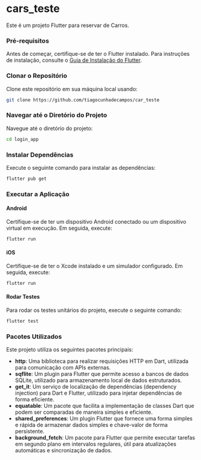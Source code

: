 <!-- @format -->

# cars_teste

Este é um projeto Flutter para reservar de Carros.

### Pré-requisitos

Antes de começar, certifique-se de ter o Flutter instalado. Para instruções de instalação, consulte o [Guia de Instalação do Flutter](https://flutter.dev/docs/get-started/install).

### Clonar o Repositório

Clone este repositório em sua máquina local usando:

```bash
git clone https://github.com/tiagocunhadecampos/car_teste
```

### Navegar até o Diretório do Projeto

Navegue até o diretório do projeto:

```bash
cd login_app
```

### Instalar Dependências

Execute o seguinte comando para instalar as dependências:

```bash
flutter pub get
```

### Executar a Aplicação

#### Android

Certifique-se de ter um dispositivo Android conectado ou um dispositivo virtual em execução. Em seguida, execute:

```bash
flutter run
```

#### iOS

Certifique-se de ter o Xcode instalado e um simulador configurado. Em seguida, execute:

```bash
flutter run
```

#### Rodar Testes

Para rodar os testes unitários do projeto, execute o seguinte comando:

```bash
flutter test
```

### Pacotes Utilizados

Este projeto utiliza os seguintes pacotes principais:

- **http**: Uma biblioteca para realizar requisições HTTP em Dart, utilizada para comunicação com APIs externas.
- **sqflite**: Um plugin para Flutter que permite acesso a bancos de dados SQLite, utilizado para armazenamento local de dados estruturados.
- **get_it**: Um serviço de localização de dependências (dependency injection) para Dart e Flutter, utilizado para injetar dependências de forma eficiente.
- **equatable**: Um pacote que facilita a implementação de classes Dart que podem ser comparadas de maneira simples e eficiente.
- **shared_preferences**: Um plugin Flutter que fornece uma forma simples e rápida de armazenar dados simples e chave-valor de forma persistente.
- **background_fetch**: Um pacote para Flutter que permite executar tarefas em segundo plano em intervalos regulares, útil para atualizações automáticas e sincronização de dados.



